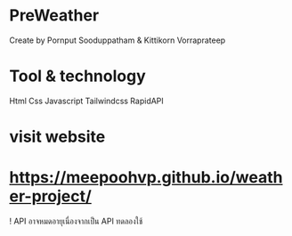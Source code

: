 ﻿# PreWeather
Create by Pornput Sooduppatham & Kittikorn Vorraprateep

# Tool & technology
Html Css Javascript Tailwindcss RapidAPI

# visit website

# https://meepoohvp.github.io/weather-project/
! API อาจหมดอายุเนื่องจากเป็น API ทดลองใช้
